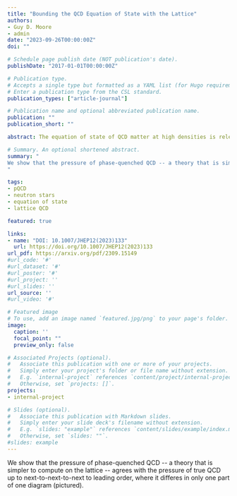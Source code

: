 ```yaml
---
title: "Bounding the QCD Equation of State with the Lattice"
authors:
- Guy D. Moore
- admin
date: "2023-09-26T00:00:00Z"
doi: ""

# Schedule page publish date (NOT publication's date).
publishDate: "2017-01-01T00:00:00Z"

# Publication type.
# Accepts a single type but formatted as a YAML list (for Hugo requirements).
# Enter a publication type from the CSL standard.
publication_types: ["article-journal"]

# Publication name and optional abbreviated publication name.
publication: ""
publication_short: ""

abstract: The equation of state of QCD matter at high densities is relevant for neutron star structure and for neutron star mergers and has been a focus of recent work.  We show how lattice QCD simulations, free of sign problems, can provide an *upper bound* on the pressure as a function of quark chemical potentials.  We show that at large chemical potentials this bound should become quite sharp; the difference between the upper bound on the pressure <math>$P_\mathrm{PQ}$</math> and the true pressure <math>$P$</math> is of order <math>$P_\mathrm{PQ}-P = O(\alpha_s^3 P)$</math>.  The corrections arise from a single Feynman diagram; its calculation would render remaining corrections <math>$O(\alpha_s^4 P)$</math>.

# Summary. An optional shortened abstract.
summary: "
We show that the pressure of phase-quenched QCD -- a theory that is simpler to compute on the lattice -- agrees with the pressure of true QCD up to next-to-next-to-next to leading order, where it differes in only one part of one diagram (pictured).
"

tags:
- pQCD
- neutron stars
- equation of state
- lattice QCD

featured: true

links:
- name: "DOI: 10.1007/JHEP12(2023)133"
  url: https://doi.org/10.1007/JHEP12(2023)133
url_pdf: https://arxiv.org/pdf/2309.15149
#url_code: '#'
#url_dataset: '#'
#url_poster: '#'
#url_project: ''
#url_slides: ''
url_source: ''
#url_video: '#'

# Featured image
# To use, add an image named `featured.jpg/png` to your page's folder. 
image:
  caption: ''
  focal_point: ""
  preview_only: false

# Associated Projects (optional).
#   Associate this publication with one or more of your projects.
#   Simply enter your project's folder or file name without extension.
#   E.g. `internal-project` references `content/project/internal-project/index.md`.
#   Otherwise, set `projects: []`.
projects:
- internal-project

# Slides (optional).
#   Associate this publication with Markdown slides.
#   Simply enter your slide deck's filename without extension.
#   E.g. `slides: "example"` references `content/slides/example/index.md`.
#   Otherwise, set `slides: ""`.
#slides: example
---
```



We show that the pressure of phase-quenched QCD -- a theory that is simpler to compute on the lattice -- agrees with the pressure of true QCD up to next-to-next-to-next to leading order, where it differes in only one part of one diagram (pictured).
